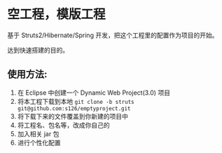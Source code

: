 # 空工程，模版工程

基于 Struts2/Hibernate/Spring 开发，把这个工程里的配置作为项目的开始。

达到快速搭建的目的。

## 使用方法:
1. 在 Eclipse 中创建一个 Dynamic Web Project(3.0) 项目
2. 将本工程下载到本地
   `git clone -b struts git@github.com:s126/emptyproject.git`
3. 将下载下来的文件覆盖到你新建的项目中
4. 将工程名、包名等，改成你自己的
5. 加入相关 jar 包
6. 进行个性化配置
